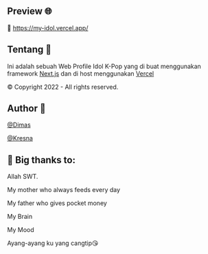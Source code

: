 

## Preview 🌐

🔗 https://my-idol.vercel.app/

## Tentang 📝

Ini adalah sebuah Web Profile Idol K-Pop yang di buat menggunakan framework <a href="https://nextjs.org/">Next.js</a>
dan di host menggunakan <a href="https://vercel.com/">Vercel</a>


© Copyright 2022 - All rights reserved.

## Author 🤖
<a href="https://instagram.com/dims_yny?igshid=YmMyMTA2M2Y=" target="_blank">@Dimas</a><p>
<a href="https://instagram.com/abcdefghij__k__lmnopqrstuvwxyz?igshid=YmMyMTA2M2Y=" target="_blank">@Kresna</a>

## 🛐 Big thanks to:
  Allah SWT.<p>
  My mother who always feeds every day<p>
  My father who gives pocket money<p>
  My Brain<p>
  My Mood<p>
  Ayang-ayang ku yang cangtip😘<p>
  
